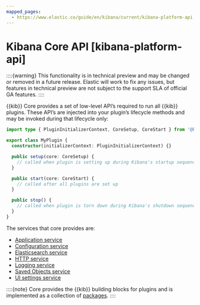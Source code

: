 ```yaml
---
mapped_pages:
  - https://www.elastic.co/guide/en/kibana/current/kibana-platform-api.html
---
```


# Kibana Core API [kibana-platform-api]

::::{warning}
This functionality is in technical preview and may be changed or removed in a future release. Elastic will work to fix any issues, but features in technical preview are not subject to the support SLA of official GA features.
::::


{{kib}} Core provides a set of low-level API’s required to run all {{kib}} plugins. These API’s are injected into your plugin’s lifecycle methods and may be invoked during that lifecycle only:

```typescript
import type { PluginInitializerContext, CoreSetup, CoreStart } from '@kbn/core/server';

export class MyPlugin {
  constructor(initializerContext: PluginInitializerContext) {}

  public setup(core: CoreSetup) {
    // called when plugin is setting up during Kibana's startup sequence
  }

  public start(core: CoreStart) {
    // called after all plugins are set up
  }

  public stop() {
    // called when plugin is torn down during Kibana's shutdown sequence
  }
}
```

The services that core provides are:

* [Application service](/extend/application-service.md)
* [Configuration service](/extend/configuration-service.md)
* [Elasticsearch service](/extend/elasticsearch-service.md)
* [HTTP service](/extend/http-service.md)
* [Logging service](/extend/logging-service.md)
* [Saved Objects service](/extend/saved-objects-service.md)
* [UI settings service](/extend/ui-settings-service.md)

::::{note}
Core provides the {{kib}} building blocks for plugins and is implemented as a collection of [packages](/extend/core-packages.md).
::::


